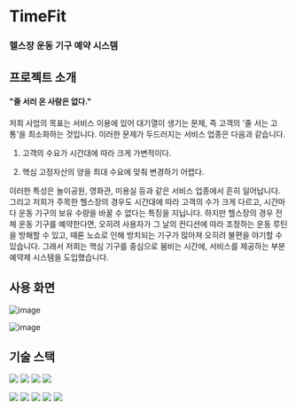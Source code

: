 # TimeFit
### 헬스장 운동 기구 예약 시스템



## 프로젝트 소개


#### "줄 서러 온 사람은 없다."
저희 사업의 목표는 서비스 이용에 있어 대기열이 생기는 문제, 즉 고객의 '줄 서는 고통'을 최소화하는 것입니다. 이러한 문제가 두드러지는 서비스 업종은 다음과 같습니다. 
<p>

1) 고객의 수요가 시간대에 따라 크게 가변적이다. 

2) 핵심 고정자산의 양을 최대 수요에 맞춰 변경하기 어렵다. 
</p>

이러한 특성은 놀이공원, 영화관, 미용실 등과 같은 서비스 업종에서 흔히 일어납니다. 그리고 저희가 주목한 헬스장의 경우도 시간대에 따라 고객의 수가 크게 다르고, 시간마다 운동 기구의 보유 수량을 바꿀 수 없다는 특징을 지닙니다. 하지만 헬스장의 경우 전체 운동 기구를 예약한다면, 오히려 사용자가 그 날의 컨디션에 따라 조정하는 운동 루틴을 방해할 수 있고, 때론 노쇼로 인해 방치되는 기구가 많아져 오히려 불편을 야기할 수 있습니다. 그래서 저희는 핵심 기구를 중심으로 붐비는 시간에, 서비스를 제공하는 부분 예약제 시스템을 도입했습니다.  


## 사용 화면


![image](https://user-images.githubusercontent.com/90018305/196168688-f537da11-3d66-4194-a682-4dea27f0f27a.png)

![image](https://user-images.githubusercontent.com/90018305/196168772-19092f61-368c-4d2d-b291-3a9d5405c532.png)




## 기술 스택

<img src="https://img.shields.io/badge/java | 11-007396?style=for-the-badge&logo=java&logoColor=white"> <img src="https://img.shields.io/badge/javascript | ES6-F7DF1E?style=for-the-badge&logo=javascript&logoColor=black"> <img src="https://img.shields.io/badge/html5-E34F26?style=for-the-badge&logo=html5&logoColor=white"> <img src="https://img.shields.io/badge/css3-1572B6?style=for-the-badge&logo=css3&logoColor=white">

<img src="https://img.shields.io/badge/React | 18.2.0-61DAFB?style=for-the-badge&logo=React&logoColor=white">
<img src="https://img.shields.io/badge/Spring Boot | 2.7.1-6DB33F?style=for-the-badge&logo=Spring&logoColor=white"> 
<img src="https://img.shields.io/badge/Spring Security |2.7.1-6DB33F?style=for-the-badge&logo=Spring Security&logoColor=white"> 
<img src="https://img.shields.io/badge/MySQL | 11-4479A1?style=for-the-badge&logo=MySQL&logoColor=white">     
<img src="https://img.shields.io/badge/Redis | 3.2.1-DC382D?style=for-the-badge&logo=MySQL&logoColor=white">      
